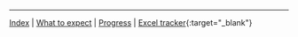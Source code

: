 
---
[Index](index.html) | [What to expect](what-to-expect.html) | [Progress](progress.html) | [Excel tracker](https://docs.google.com/spreadsheets/d/1oGzBmn3m_w-tq_c_vNhARID2xahvLd302_oWQIMN0hs/edit?usp=sharing){:target="_blank"}
